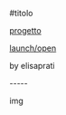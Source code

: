 #titolo <br> 

[progetto](file:///Users/Elisa/Documents/university/materiale%20didattico/2%20Magistrale/2%20semestre/tabellini%20-%20DESIGN%20DI%20SISTEMI%20INTERATTIVI%20PER%20INFORMAZIONE/esercizi/01_dati%20morti%20influenza%20italia/p5/00/gdoc-oop-anim/gdoc-oop-anim_ep/index-ep.html)

[launch/open](link) <br> 

by elisaprati <br> 

----- <br> 

img <br> 






